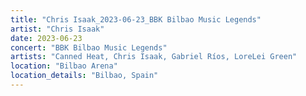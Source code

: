 ```yaml
---
title: "Chris Isaak_2023-06-23_BBK Bilbao Music Legends"
artist: "Chris Isaak"
date: 2023-06-23
concert: "BBK Bilbao Music Legends"
artists: "Canned Heat, Chris Isaak, Gabriel Ríos, LoreLei Green"
location: "Bilbao Arena"
location_details: "Bilbao, Spain"
---
```

